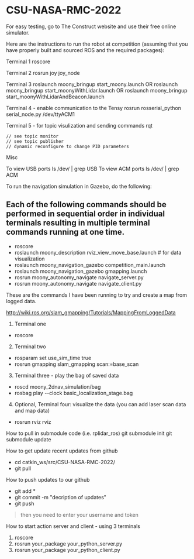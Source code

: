 # CSU-NASA-RMC-2022
For easy testing, go to The Construct website and use their free online simulator.  

Here are the instructions to run the robot at competition (assuming that you have properly built and sourced ROS and the required packages):

Terminal 1
	roscore

Terminal 2
	rosrun joy joy_node 

Terminal 3 
	roslaunch moony_bringup start_moony.launch
	OR
	roslaunch moony_bringup start_moonyWithLidar.launch
	OR
	roslaunch moony_bringup start_moonyWithLidarAndBeacon.launch

Terminal 4 - enable communication to the Tensy
	rosrun rosserial_python serial_node.py /dev/ttyACM1

Terminal 5 - for topic visulization and sending commands
	rqt

	// see topic monitor
	// see topic publisher
	// dynamic reconfigure to change PID parameters

Misc

To view USB ports
	ls /dev/ | grep USB
To view ACM ports
	ls /dev/ | grep ACM
    

To run the navigation simulation in Gazebo, do the following:
## Each of the following commands should be performed in sequential order in individual terminals resulting in multiple terminal commands running at one time.
- roscore
- roslaunch moony_description rviz_view_move_base.launch # for data visualization
- roslaunch moony_navigation_gazebo competition_main.launch
- roslaunch moony_navigation_gazebo gmapping.launch
- rosrun moony_autonomy_navigate navigate_server.py
- rosrun moony_autonomy_navigate navigate_client.py

These are the commands I have been running to try and create a map from logged data.

http://wiki.ros.org/slam_gmapping/Tutorials/MappingFromLoggedData

1. Terminal one
- roscore
2. Terminal two
- rosparam set use_sim_time true
- rosrun gmapping slam_gmapping scan:=base_scan
3. Terminal three - play the bag of saved data
- roscd moony_2dnav_simulation/bag
- rosbag play --clock basic_localization_stage.bag
4. Optional, Terminal four: visualize the data (you can add laser scan data and map data)
- rosrun rviz rviz

How to pull in submodule code (i.e. rplidar_ros)
    git submodule init
    git submodule update

How to get update recent updates from github
- cd catkin_ws/src/CSU-NASA-RMC-2022/
- git pull

How to push updates to our github
- git add *
- git commit -m "decription of updates"
- git push
> then you need to enter your username and token

How to start action server and client - using 3 terminals
1. roscore
2. rosrun your_package your_python_server.py
3. rosrun your_package your_python_client.py

